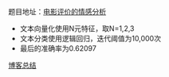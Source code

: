 题目地址：[电影评价的情感分析](https://www.kaggle.com/c/sentiment-analysis-on-movie-reviews/overview)

* 文本向量化使用N元特征，取N=1,2,3
* 文本分类使用逻辑回归，迭代阈值为10,000次
* 最后的准确率为0.62097

[博客总结](https://www.cnblogs.com/WDZRMPCBIT/p/13384946.html)
